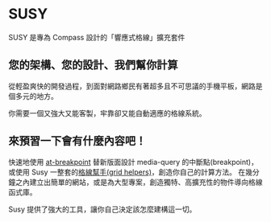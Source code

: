 # SUSY

SUSY 是專為 Compass 設計的「響應式格線」擴充套件

## 您的架構、您的設計、我們幫你計算

從輕盈爽快的開發過程，到面對網路鄉民有著超多且不可思議的手機平板，網路是個多元的地方。

你需要一個又強大又能客製，牢靠卻又能自動適應的格線系統。

## 來預習一下會有什麼內容吧！

快速地使用 [at-breakpoint](guides/reference/#ref-at-breakpoint) 替新版面設計 media-query 的中斷點(breakpoint)，
或使用 Susy 一整套的[格線幫手(grid helpers)](guides/reference/#ref-helper)，創造你自己的計算方法。
在幾分鐘之內建立出簡單的網站，或是為大型專案，創造獨特、高擴充性的物件導向格線函式庫。

Susy 提供了強大的工具，讓你自己決定該怎麼建構這一切。
